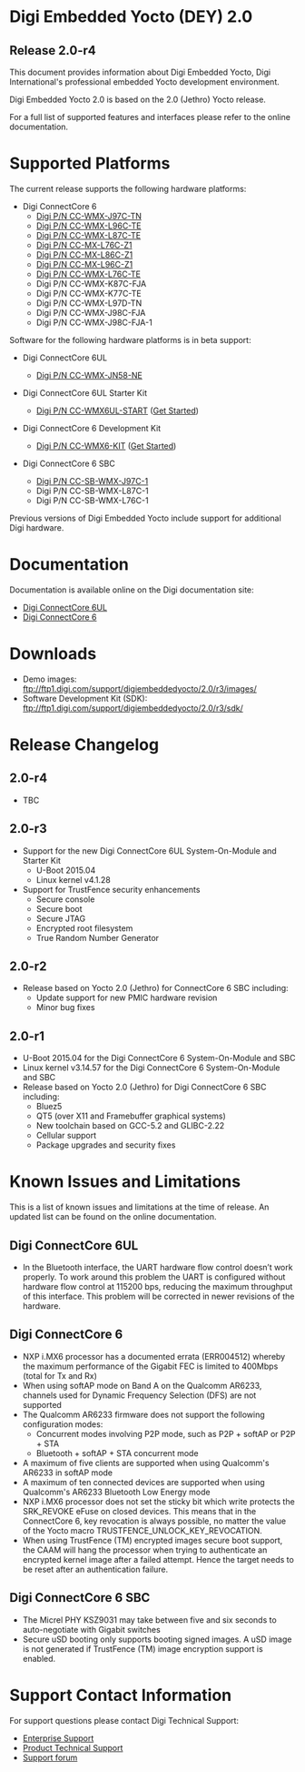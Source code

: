# Digi Embedded Yocto (DEY) 2.0
## Release 2.0-r4

This document provides information about Digi Embedded Yocto,
Digi International's professional embedded Yocto development environment.

Digi Embedded Yocto 2.0 is based on the 2.0 (Jethro) Yocto release.

For a full list of supported features and interfaces please refer to the
online documentation.

# Supported Platforms

The current release supports the following hardware platforms:

* Digi ConnectCore 6
  * [Digi P/N CC-WMX-J97C-TN](http://www.digi.com/products/models/cc-wmx-j97c-tn)
  * [Digi P/N CC-WMX-L96C-TE](http://www.digi.com/products/models/cc-wmx-l96c-te)
  * [Digi P/N CC-WMX-L87C-TE](http://www.digi.com/products/models/cc-wmx-l87c-te)
  * [Digi P/N CC-MX-L76C-Z1](http://www.digi.com/products/models/cc-mx-l76c-z1)
  * [Digi P/N CC-MX-L86C-Z1](http://www.digi.com/products/models/cc-mx-l86c-z1)
  * [Digi P/N CC-MX-L96C-Z1](http://www.digi.com/products/models/cc-mx-l96c-z1)
  * [Digi P/N CC-WMX-L76C-TE](http://www.digi.com/products/models/cc-wmx-l76c-te)
  * Digi P/N CC-WMX-K87C-FJA
  * Digi P/N CC-WMX-K77C-TE
  * Digi P/N CC-WMX-L97D-TN
  * Digi P/N CC-WMX-J98C-FJA
  * Digi P/N CC-WMX-J98C-FJA-1

Software for the following hardware platforms is in beta support:

* Digi ConnectCore 6UL
  * [Digi P/N CC-WMX-JN58-NE](http://www.digi.com/products/models/cc-wmx-jn58-ne)
* Digi ConnectCore 6UL Starter Kit
  * [Digi P/N CC-WMX6UL-START](http://www.digi.com/products/models/cc-wmx6ul-start) ([Get Started](https://www.digi.com/resources/documentation/digidocs/90001514/default.htm#concept/yocto/c_get_started_with_yocto.htm))

* Digi ConnectCore 6 Development Kit
  * [Digi P/N CC-WMX6-KIT](http://www.digi.com/products/models/cc-wmx6-kit) ([Get Started](http://www.digi.com/resources/documentation/digidocs/90001945-13/default.htm#concept/yocto/c_get_started_with_yocto.htm%3FTocPath%3DDigi%2520Embedded%2520Yocto%7CGet%2520started%7C_____0))

* Digi ConnectCore 6 SBC
  * [Digi P/N CC-SB-WMX-J97C-1](http://www.digi.com/products/models/cc-sb-wmx-j97c-1)
  * Digi P/N CC-SB-WMX-L87C-1
  * Digi P/N CC-SB-WMX-L76C-1

Previous versions of Digi Embedded Yocto include support for additional Digi
hardware.

# Documentation

Documentation is available online on the Digi documentation site:

* [Digi ConnectCore 6UL](http://www.digi.com/resources/documentation/Digidocs/90001514/default.htm)
* [Digi ConnectCore 6](http://www.digi.com/resources/documentation/Digidocs/90001945-13/default.htm)

# Downloads

* Demo images: ftp://ftp1.digi.com/support/digiembeddedyocto/2.0/r3/images/
* Software Development Kit (SDK): ftp://ftp1.digi.com/support/digiembeddedyocto/2.0/r3/sdk/

# Release Changelog

## 2.0-r4

* TBC

## 2.0-r3

* Support for the new Digi ConnectCore 6UL System-On-Module and Starter Kit
  * U-Boot 2015.04
  * Linux kernel v4.1.28
* Support for TrustFence security enhancements
  * Secure console
  * Secure boot
  * Secure JTAG
  * Encrypted root filesystem
  * True Random Number Generator

## 2.0-r2

* Release based on Yocto 2.0 (Jethro) for ConnectCore 6 SBC including:
  * Update support for new PMIC hardware revision
  * Minor bug fixes

## 2.0-r1

* U-Boot 2015.04 for the Digi ConnectCore 6 System-On-Module and SBC
* Linux kernel v3.14.57 for the Digi ConnectCore 6 System-On-Module and SBC
* Release based on Yocto 2.0 (Jethro) for Digi ConnectCore 6 SBC including:
  * Bluez5
  * QT5 (over X11 and Framebuffer graphical systems)
  * New toolchain based on GCC-5.2 and GLIBC-2.22
  * Cellular support
  * Package upgrades and security fixes

# Known Issues and Limitations

This is a list of known issues and limitations at the time of release. An
updated list can be found on the online documentation.

## Digi ConnectCore 6UL

* In the Bluetooth interface, the UART hardware flow control doesn’t work
properly. To work around this problem the UART is configured without hardware
flow control at 115200 bps, reducing the maximum throughput of this interface.
This problem will be corrected in newer revisions of the hardware.

## Digi ConnectCore 6

* NXP i.MX6 processor has a documented errata (ERR004512) whereby the maximum
performance of the Gigabit FEC is limited to 400Mbps (total for Tx and Rx)
* When using softAP mode on Band A on the Qualcomm AR6233, channels used for
Dynamic Frequency Selection (DFS) are not supported
* The Qualcomm AR6233 firmware does not support the following configuration
modes:
  * Concurrent modes involving P2P mode, such as P2P + softAP or P2P + STA
  * Bluetooth + softAP + STA concurrent mode
* A maximum of five clients are supported when using Qualcomm's AR6233 in
softAP mode
* A maximum of ten connected devices are supported when using Qualcomm's AR6233
Bluetooth Low Energy mode
* NXP i.MX6 processor does not set the sticky bit which write protects the
SRK_REVOKE eFuse on closed devices. This means that in the ConnectCore 6,
key revocation is always possible, no matter the value of the Yocto macro
TRUSTFENCE_UNLOCK_KEY_REVOCATION.
* When using TrustFence (TM)  encrypted images secure boot support, the CAAM
will hang the processor when trying to authenticate an encrypted kernel image
after a failed attempt. Hence the target needs to be reset after an
authentication failure.

## Digi ConnectCore 6 SBC

* The Micrel PHY KSZ9031 may take between five and six seconds to
auto-negotiate with Gigabit switches
* Secure uSD booting only supports booting signed images. A uSD image is not
generated if TrustFence (TM) image encryption support is enabled.

# Support Contact Information

For support questions please contact Digi Technical Support:

* [Enterprise Support](https://mydigi.secure.force.com/customers/)
* [Product Technical Support](http://www.digi.com/support/product-support)
* [Support forum](http://www.digi.com/support/forum/)
